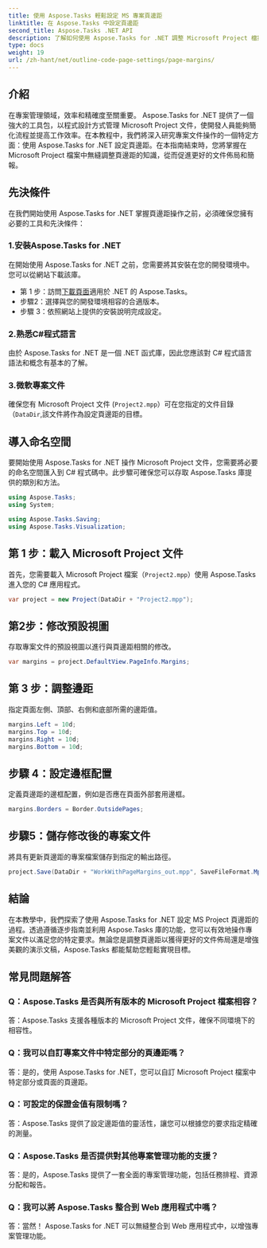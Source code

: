 ```yaml
---
title: 使用 Aspose.Tasks 輕鬆設定 MS 專案頁邊距
linktitle: 在 Aspose.Tasks 中設定頁邊距
second_title: Aspose.Tasks .NET API
description: 了解如何使用 Aspose.Tasks for .NET 調整 Microsoft Project 檔案中的頁邊距。輕鬆增強文件佈局和演示。
type: docs
weight: 19
url: /zh-hant/net/outline-code-page-settings/page-margins/
---
```

## 介紹
在專案管理領域，效率和精確度至關重要。 Aspose.Tasks for .NET 提供了一個強大的工具包，以程式設計方式管理 Microsoft Project 文件，使開發人員能夠簡化流程並提高工作效率。在本教程中，我們將深入研究專案文件操作的一個特定方面：使用 Aspose.Tasks for .NET 設定頁邊距。在本指南結束時，您將掌握在 Microsoft Project 檔案中無縫調整頁邊距的知識，從而促進更好的文件佈局和簡報。
## 先決條件
在我們開始使用 Aspose.Tasks for .NET 掌握頁邊距操作之前，必須確保您擁有必要的工具和先決條件：
### 1.安裝Aspose.Tasks for .NET
在開始使用 Aspose.Tasks for .NET 之前，您需要將其安裝在您的開發環境中。您可以從網站下載該庫。
- 第 1 步：訪問[下載頁面](https://releases.aspose.com/tasks/net/)適用於 .NET 的 Aspose.Tasks。
- 步驟2：選擇與您的開發環境相容的合適版本。
- 步驟 3：依照網站上提供的安裝說明完成設定。
### 2.熟悉C#程式語言
由於 Aspose.Tasks for .NET 是一個 .NET 函式庫，因此您應該對 C# 程式語言語法和概念有基本的了解。
### 3.微軟專案文件
確保您有 Microsoft Project 文件 (`Project2.mpp`）可在您指定的文件目錄（`DataDir`,該文件將作為設定頁邊距的目標。

## 導入命名空間
要開始使用 Aspose.Tasks for .NET 操作 Microsoft Project 文件，您需要將必要的命名空間匯入到 C# 程式碼中。此步驟可確保您可以存取 Aspose.Tasks 庫提供的類別和方法。

```csharp
using Aspose.Tasks;
using System;

using Aspose.Tasks.Saving;
using Aspose.Tasks.Visualization;
```
## 第 1 步：載入 Microsoft Project 文件
首先，您需要載入 Microsoft Project 檔案（`Project2.mpp`）使用 Aspose.Tasks 進入您的 C# 應用程式。
```csharp
var project = new Project(DataDir + "Project2.mpp");
```
## 第2步：修改預設視圖
存取專案文件的預設視圖以進行與頁邊距相關的修改。
```csharp
var margins = project.DefaultView.PageInfo.Margins;
```
## 第 3 步：調整邊距
指定頁面左側、頂部、右側和底部所需的邊距值。
```csharp
margins.Left = 10d;
margins.Top = 10d;
margins.Right = 10d;
margins.Bottom = 10d;
```
## 步驟 4：設定邊框配置
定義頁邊距的邊框配置，例如是否應在頁面外部套用邊框。
```csharp
margins.Borders = Border.OutsidePages;
```
## 步驟5：儲存修改後的專案文件
將具有更新頁邊距的專案檔案儲存到指定的輸出路徑。
```csharp
project.Save(DataDir + "WorkWithPageMargins_out.mpp", SaveFileFormat.Mpp);
```

## 結論
在本教學中，我們探索了使用 Aspose.Tasks for .NET 設定 MS Project 頁邊距的過程。透過遵循逐步指南並利用 Aspose.Tasks 庫的功能，您可以有效地操作專案文件以滿足您的特定要求。無論您是調整頁邊距以獲得更好的文件佈局還是增強美觀的演示文稿，Aspose.Tasks 都能幫助您輕鬆實現目標。
## 常見問題解答
### Q：Aspose.Tasks 是否與所有版本的 Microsoft Project 檔案相容？
答：Aspose.Tasks 支援各種版本的 Microsoft Project 文件，確保不同環境下的相容性。
### Q：我可以自訂專案文件中特定部分的頁邊距嗎？
答：是的，使用 Aspose.Tasks for .NET，您可以自訂 Microsoft Project 檔案中特定部分或頁面的頁邊距。
### Q：可設定的保證金值有限制嗎？
答：Aspose.Tasks 提供了設定邊距值的靈活性，讓您可以根據您的要求指定精確的測量。
### Q：Aspose.Tasks 是否提供對其他專案管理功能的支援？
答：是的，Aspose.Tasks 提供了一套全面的專案管理功能，包括任務排程、資源分配和報告。
### Q：我可以將 Aspose.Tasks 整合到 Web 應用程式中嗎？
答：當然！ Aspose.Tasks for .NET 可以無縫整合到 Web 應用程式中，以增強專案管理功能。